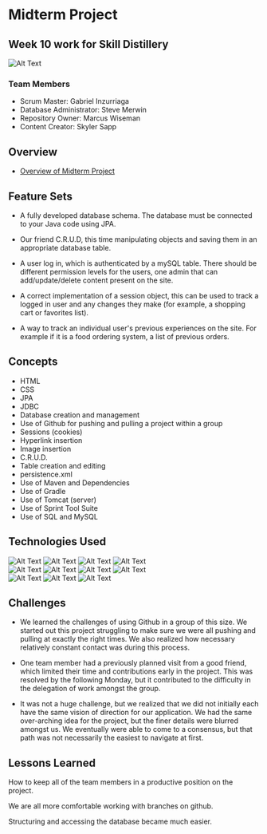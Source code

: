 
# Midterm Project
## Week 10 work for Skill Distillery
![Alt Text](https://media.licdn.com/dms/image/C510BAQGcpYt2uJmayQ/company-logo_200_200/0?e=2159024400&v=beta&t=8O5Shdlep30sQ_juAPhlhUJi1jz-wl7FrJom6oG4cnw)

### Team Members
* Scrum Master:             Gabriel Inzurriaga
* Database Administrator:   Steve Merwin
* Repository Owner:         Marcus Wiseman
* Content Creator:          Skyler Sapp

## Overview
* [Overview of Midterm Project](https://github.com/SkillDistillery/SD24/blob/master/midtermGroupProject/README.md)

## Feature Sets

* A fully developed database schema. The database must be connected to your Java code using JPA.

* Our friend C.R.U.D, this time manipulating objects and saving them in an appropriate database table.

* A user log in, which is authenticated by a mySQL table. There should be different permission levels for the users, one admin that can add/update/delete content present on the site.

* A correct implementation of a session object, this can be used to track a logged in user and any changes they make (for example, a shopping cart or favorites list).

* A way to track an individual user's previous experiences on the site. For example if it is a food ordering system, a list of previous orders.



## Concepts
* HTML
* CSS
* JPA
* JDBC
* Database creation and management
* Use of Github for pushing and pulling a project within a group
* Sessions (cookies)
* Hyperlink insertion
* Image insertion
* C.R.U.D.
* Table creation and editing
* persistence.xml
* Use of Maven and Dependencies
* Use of Gradle
* Use of Tomcat (server)
* Use of Sprint Tool Suite
* Use of SQL and MySQL


## Technologies Used
![Alt Text](http://www.pngall.com/wp-content/uploads/2016/05/Java-PNG-180x180.png)
![Alt Text](https://itemis.ch/wp-content/uploads/sites/23/2015/06/eclipse5-180x180.jpg)
![Alt Text](https://media.trustradius.com/product-logos/GV/6S/3COGMZ775P74-180x180.PNG)
![Alt Text](https://www.actian.com/wp-content/uploads/2018/09/AWS-Logo.png)
<br>
![Alt Text](http://ifixit.ie/wp-content/uploads/2015/02/Apple-logo-180x180.png)
![Alt Text](http://web.corballis.ie/technology_logos/mysql-logo-180x180.png)
![Alt Text](https://careers.google.com/jobs/dist/img/meta/careers_apple-touch-icon-180x180.a4632facecb104f3a686.png)
![Alt Text](http://www.pngall.com/wp-content/uploads/2016/04/Github-Free-PNG-Image.png)
<br>
![Alt Text](https://really-simple-ssl.com/wp-content/uploads/2017/07/icon-mamppro.png)
![Alt Text](https://secure.meetupstatic.com/photos/event/c/0/a/e/600_460069326.jpeg)
![Alt Text](https://miro.medium.com/max/1431/1*Rld1TfAruYCz4EA-5kHJLA.png)

## Challenges
* We learned the challenges of using Github in a group of this size. We started out this project struggling to make sure we were all pushing and pulling at exactly the right times. We also realized how necessary relatively constant contact was during this process.

* One team member had a previously planned visit from a good friend, which limited their time and contributions early in the project. This was resolved by the following Monday, but it contributed to the difficulty in the delegation of work amongst the group.

* It was not a huge challenge, but we realized that we did not initially each have the same vision of direction for our application. We had the same over-arching idea for the project, but the finer details were blurred amongst us. We eventually were able to come to a consensus, but that path was not necessarily the easiest to navigate at first.



## Lessons Learned

How to keep all of the team members in a productive position on the project. 

We are all more comfortable working with branches on github. 

Structuring and accessing the database became much easier. 

